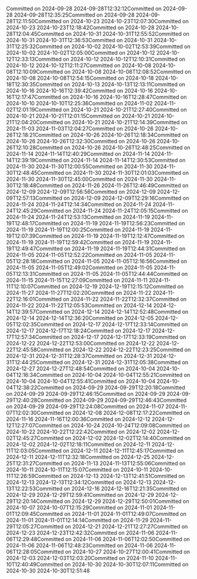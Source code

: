 Committed on 2024-09-28 2024-09-28T12:32:12Committed on 2024-09-28 2024-09-28T12:35:25Committed on 2024-09-28 2024-09-28T12:11:50Committed on 2024-10-23 2024-10-23T12:07:30Committed on 2024-10-23 2024-10-23T12:18:42Committed on 2024-10-28 2024-10-28T12:04:45Committed on 2024-10-31 2024-10-31T12:55:52Committed on 2024-10-31 2024-10-31T12:36:53Committed on 2024-10-31 2024-10-31T12:25:32Committed on 2024-10-02 2024-10-02T12:53:39Committed on 2024-10-02 2024-10-02T12:05:00Committed on 2024-10-12 2024-10-12T12:33:13Committed on 2024-10-12 2024-10-12T12:10:31Committed on 2024-10-12 2024-10-12T12:11:27Committed on 2024-10-08 2024-10-08T12:10:09Committed on 2024-10-08 2024-10-08T12:08:52Committed on 2024-10-08 2024-10-08T12:54:15Committed on 2024-10-18 2024-10-18T12:30:35Committed on 2024-10-13 2024-10-13T12:13:11Committed on 2024-10-16 2024-10-16T12:39:42Committed on 2024-10-16 2024-10-16T12:17:47Committed on 2024-10-16 2024-10-16T12:28:47Committed on 2024-10-10 2024-10-10T12:25:36Committed on 2024-11-02 2024-11-02T12:01:19Committed on 2024-10-21 2024-10-21T12:27:40Committed on 2024-10-21 2024-10-21T12:01:15Committed on 2024-10-21 2024-10-21T12:04:20Committed on 2024-10-21 2024-10-21T12:14:39Committed on 2024-11-03 2024-11-03T12:04:27Committed on 2024-10-26 2024-10-26T12:18:21Committed on 2024-10-26 2024-10-26T12:18:34Committed on 2024-10-26 2024-10-26T12:32:30Committed on 2024-10-26 2024-10-26T12:10:28Committed on 2024-10-26 2024-10-26T12:48:25Committed on 2024-11-14 2024-11-14T12:40:29Committed on 2024-11-14 2024-11-14T12:39:19Committed on 2024-11-14 2024-11-14T12:30:53Committed on 2024-11-30 2024-11-30T12:00:55Committed on 2024-11-30 2024-11-30T12:48:45Committed on 2024-11-30 2024-11-30T12:01:03Committed on 2024-11-30 2024-11-30T12:45:00Committed on 2024-11-30 2024-11-30T12:18:48Committed on 2024-11-26 2024-11-26T12:46:49Committed on 2024-12-09 2024-12-09T12:56:56Committed on 2024-12-09 2024-12-09T12:57:13Committed on 2024-12-09 2024-12-09T12:29:16Committed on 2024-11-24 2024-11-24T12:14:34Committed on 2024-11-24 2024-11-24T12:45:29Committed on 2024-11-24 2024-11-24T12:05:15Committed on 2024-11-24 2024-11-24T12:53:13Committed on 2024-11-19 2024-11-19T12:48:17Committed on 2024-11-19 2024-11-19T12:56:23Committed on 2024-11-19 2024-11-19T12:00:25Committed on 2024-11-19 2024-11-19T12:07:39Committed on 2024-11-19 2024-11-19T12:12:47Committed on 2024-11-19 2024-11-19T12:59:42Committed on 2024-11-19 2024-11-19T12:49:47Committed on 2024-11-19 2024-11-19T12:44:31Committed on 2024-11-05 2024-11-05T12:52:22Committed on 2024-11-05 2024-11-05T12:28:18Committed on 2024-11-05 2024-11-05T12:16:56Committed on 2024-11-05 2024-11-05T12:49:02Committed on 2024-11-05 2024-11-05T12:13:31Committed on 2024-11-05 2024-11-05T12:44:44Committed on 2024-11-15 2024-11-15T12:27:09Committed on 2024-11-11 2024-11-11T12:10:07Committed on 2024-12-19 2024-12-19T12:15:12Committed on 2024-11-27 2024-11-27T12:02:20Committed on 2024-11-22 2024-11-22T12:16:01Committed on 2024-11-22 2024-11-22T12:32:37Committed on 2024-11-22 2024-11-22T12:05:53Committed on 2024-12-14 2024-12-14T12:39:57Committed on 2024-12-14 2024-12-14T12:52:48Committed on 2024-12-14 2024-12-14T12:36:20Committed on 2024-12-05 2024-12-05T12:02:35Committed on 2024-12-17 2024-12-17T12:33:14Committed on 2024-12-17 2024-12-17T12:18:24Committed on 2024-12-17 2024-12-17T12:57:34Committed on 2024-12-17 2024-12-17T12:33:19Committed on 2024-12-22 2024-12-22T12:53:00Committed on 2024-12-22 2024-12-22T12:45:58Committed on 2024-12-22 2024-12-22T12:23:25Committed on 2024-12-31 2024-12-31T12:28:37Committed on 2024-12-31 2024-12-31T12:44:25Committed on 2024-12-31 2024-12-31T12:05:38Committed on 2024-12-27 2024-12-27T12:48:54Committed on 2024-10-04 2024-10-04T12:16:34Committed on 2024-10-04 2024-10-04T12:55:21Committed on 2024-10-04 2024-10-04T12:55:41Committed on 2024-10-04 2024-10-04T12:38:22Committed on 2024-09-29 2024-09-29T12:20:18Committed on 2024-09-29 2024-09-29T12:46:15Committed on 2024-09-29 2024-09-29T12:40:28Committed on 2024-09-29 2024-09-29T12:46:43Committed on 2024-09-29 2024-09-29T12:24:08Committed on 2024-11-07 2024-11-07T12:02:30Committed on 2024-12-08 2024-12-08T12:17:22Committed on 2024-11-16 2024-11-16T12:00:36Committed on 2024-12-12 2024-12-12T12:27:07Committed on 2024-10-24 2024-10-24T12:09:08Committed on 2024-10-22 2024-10-22T12:22:42Committed on 2024-12-02 2024-12-02T12:45:27Committed on 2024-12-02 2024-12-02T12:14:40Committed on 2024-12-02 2024-12-02T12:18:11Committed on 2024-12-11 2024-12-11T12:03:05Committed on 2024-12-11 2024-12-11T12:45:17Committed on 2024-12-11 2024-12-11T12:32:18Committed on 2024-12-25 2024-12-25T12:31:27Committed on 2024-11-13 2024-11-13T12:55:06Committed on 2024-10-11 2024-10-11T12:15:07Committed on 2024-10-11 2024-10-11T12:26:59Committed on 2024-12-13 2024-12-13T12:41:51Committed on 2024-12-13 2024-12-13T12:34:12Committed on 2024-12-13 2024-12-13T12:22:53Committed on 2024-12-16 2024-12-16T12:21:35Committed on 2024-12-29 2024-12-29T12:59:41Committed on 2024-12-29 2024-12-29T12:20:14Committed on 2024-12-29 2024-12-29T12:50:01Committed on 2024-10-07 2024-10-07T12:15:29Committed on 2024-11-01 2024-11-01T12:09:45Committed on 2024-11-01 2024-11-01T12:49:07Committed on 2024-11-01 2024-11-01T12:14:14Committed on 2024-11-29 2024-11-29T12:05:27Committed on 2024-12-21 2024-12-21T12:27:27Committed on 2024-12-23 2024-12-23T12:42:32Committed on 2024-11-06 2024-11-06T12:29:48Committed on 2024-11-06 2024-11-06T12:02:50Committed on 2024-11-06 2024-11-06T12:48:23Committed on 2024-11-06 2024-11-06T12:28:05Committed on 2024-10-27 2024-10-27T12:00:41Committed on 2024-12-03 2024-12-03T12:03:20Committed on 2024-11-10 2024-11-10T12:40:49Committed on 2024-10-30 2024-10-30T12:07:11Committed on 2024-10-30 2024-10-30T12:51:48